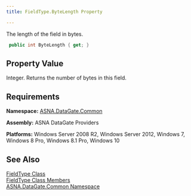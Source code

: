 ```yaml
---
title: FieldType.ByteLength Property

---
```


The length of the field in bytes.<span />

```cs
 public int ByteLength { get; }
```

## Property Value

Integer. Returns the number of bytes in this field. 
## Requirements

**Namespace:** [ASNA.DataGate.Common](datagate-common-namespace.html)

<span> **Assembly:** ASNA DataGate Providers</span> 

**Platforms:** Windows Server 2008 R2, Windows Server 2012, Windows 7, Windows 8 Pro, Windows 8.1 Pro, Windows 10
## See Also


[FieldType Class](field-type-class.html)
      <br />
[FieldType Class Members](field-type-members.html)
      <br />
[ASNA.DataGate.Common Namespace](asna-datagate-common-classes.html)

